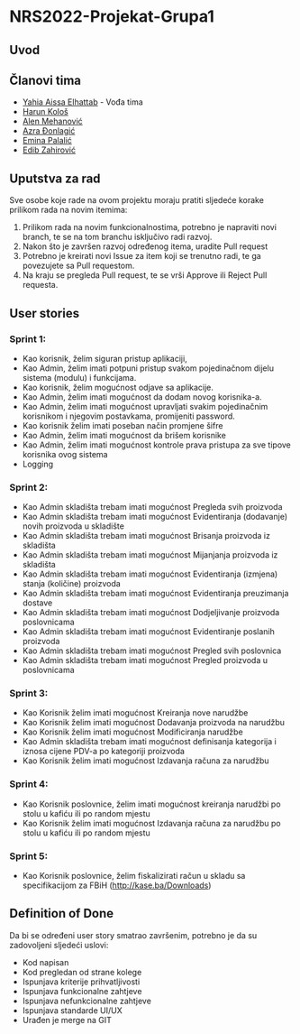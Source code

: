 # NRS2022-Projekat-Grupa1

## Uvod

## Članovi tima

* [Yahia Aissa Elhattab](https://github.com/hapiiiii) - Vođa tima
* [Harun Kološ](https://github.com/hkolos1)
* [Alen Mehanović](https://github.com/amehanovic)
* [Azra Đonlagić](https://github.com/Azra1802)
* [Emina Palalić](https://github.com/epalalic1)
* [Edib Zahirović](https://github.com/ezahirovic3)

## Uputstva za rad

Sve osobe koje rade na ovom projektu moraju pratiti sljedeće korake prilikom rada na novim itemima:

1. Prilikom rada na novim funkcionalnostima, potrebno je napraviti novi branch, te se na tom branchu isključivo radi razvoj.
2. Nakon što je završen razvoj određenog itema, uradite Pull request
3. Potrebno je kreirati novi Issue za item koji se trenutno radi, te ga povezujete sa Pull requestom.
4. Na kraju se pregleda Pull request, te se vrši Approve ili Reject Pull requesta.


## User stories

### Sprint 1:
* Kao korisnik, želim siguran pristup aplikaciji,
* Kao Admin, želim imati potpuni pristup svakom pojedinačnom dijelu sistema (modulu) i funkcijama. 
* Kao korisnik, želim mogućnost odjave sa aplikacije. 
* Kao Admin, želim imati mogućnost da dodam novog korisnika-a. 
* Kao Admin, želim imati mogućnost upravljati svakim pojedinačnim korisnikom i njegovim postavkama, promijeniti password.
* Kao korisnik želim imati poseban način promjene šifre
* Kao Admin, želim imati mogućnost da brišem korisnike
* Kao Admin, želim imati mogućnost kontrole prava pristupa za sve tipove korisnika ovog sistema
* Logging 

### Sprint 2:
* Kao Admin skladišta trebam imati mogućnost Pregleda svih proizvoda
* Kao Admin skladišta trebam imati mogućnost Evidentiranja (dodavanje) novih proizvoda u skladište
* Kao Admin skladišta trebam imati mogućnost Brisanja proizvoda iz skladišta
* Kao Admin skladišta trebam imati mogućnost Mijanjanja proizvoda iz skladišta
* Kao Admin skladišta trebam imati mogućnost Evidentiranja (izmjena) stanja (količine) proizvoda
* Kao Admin skladišta trebam imati mogućnost  Evidentiranja preuzimanja dostave
* Kao Admin skladišta trebam imati mogućnost Dodjeljivanje proizvoda poslovnicama
* Kao Admin skladišta trebam imati mogućnost Evidentiranje poslanih proizvoda
* Kao Admin skladišta trebam imati mogućnost Pregled svih poslovnica
* Kao Admin skladišta trebam imati mogućnost Pregled proizvoda u poslovnicama

### Sprint 3:
* Kao Korisnik želim imati mogućnost Kreiranja nove narudžbe
* Kao Korisnik želim imati mogućnost Dodavanja proizvoda na narudžbu
* Kao Korisnik želim imati mogućnost Modificiranja narudžbe
* Kao Admin skladišta trebam imati mogućnost definisanja kategorija i iznosa cijene PDV-a po kategoriji proizvoda
* Kao Korisnik želim imati mogućnost Izdavanja računa za narudžbu

### Sprint 4:
* Kao Korisnik poslovnice, želim imati mogućnost kreiranja narudžbi po stolu u kafiću ili po random mjestu
* Kao Korisnik želim imati mogućnost Izdavanja računa za narudžbu po stolu u kafiću ili po random mjestu

### Sprint 5:
* Kao Korisnik poslovnice, želim fiskalizirati račun u skladu sa specifikacijom za FBiH (http://kase.ba/Downloads)


## Definition of Done

Da bi se određeni user story smatrao završenim, potrebno je da su zadovoljeni sljedeći uslovi:

* Kod napisan
* Kod pregledan od strane kolege
* Ispunjava kriterije prihvatljivosti
* Ispunjava funkcionalne zahtjeve
* Ispunjava nefunkcionalne zahtjeve
* Ispunjava standarde UI/UX
* Urađen je merge na GIT
